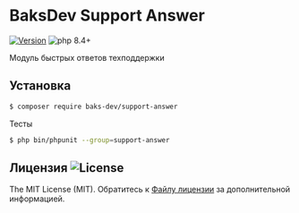 # BaksDev Support Answer

[![Version](https://img.shields.io/badge/version-7.2.0-blue)](https://github.com/baks-dev/support-answer/releases)
![php 8.4+](https://img.shields.io/badge/php-min%208.4-red.svg)

Модуль быстрых ответов техподдержки

## Установка

``` bash
$ composer require baks-dev/support-answer
```

Тесты

``` bash
$ php bin/phpunit --group=support-answer
```

## Лицензия ![License](https://img.shields.io/badge/MIT-green)

The MIT License (MIT). Обратитесь к [Файлу лицензии](LICENSE.md) за дополнительной информацией.


